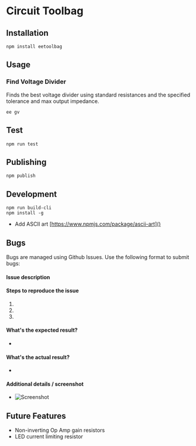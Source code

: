 # Circuit Toolbag

## Installation
```
npm install eetoolbag
```

## Usage
### Find Voltage Divider
Finds the best voltage divider using standard resistances and the specified tolerance and max output impedance. 
```
ee gv
```

## Test
`npm run test`

## Publishing
```
npm publish
```

## Development
```
npm run build-cli
npm install -g
```
- Add ASCII art [https://www.npmjs.com/package/ascii-art]()

## Bugs
Bugs are managed using Github Issues.  Use the following format to submit bugs:  
#### Issue description

#### Steps to reproduce the issue
1.  
2. 
3. 


#### What's the expected result?
-

#### What's the actual result?
-

#### Additional details / screenshot
- ![Screenshot]()

## Future Features
- Non-inverting Op Amp gain resistors
- LED current limiting resistor